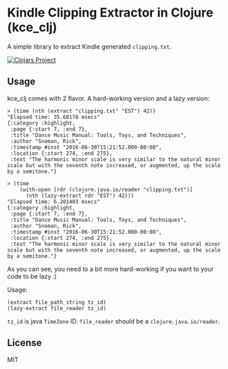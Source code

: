 # Kindle Clipping Extractor in Clojure (kce_clj)

A simple library to extract Kindle generated `clipping.txt`.

[![Clojars Project](https://img.shields.io/clojars/v/kce-clj.svg)](https://clojars.org/kce-clj)

## Usage

kce_clj comes with 2 flavor. A hard-working version and a lazy version:

```
> (time (nth (extract "clipping.txt" "EST") 42))
"Elapsed time: 35.68178 msecs"
{:category :highlight,
 :page {:start 7, :end 7},
 :title "Dance Music Manual: Tools, Toys, and Techniques",
 :author "Snoman, Rick",
 :timestamp #inst "2016-06-30T15:21:52.000-00:00",
 :location {:start 274, :end 275},
 :text "The harmonic minor scale is very similar to the natural minor scale but with the seventh note increased, or augmented, up the scale by a semitone."}

> (time
    (with-open [rdr (clojure.java.io/reader "clipping.txt")]
      (nth (lazy-extract rdr "EST") 42)))
"Elapsed time: 6.201403 msecs"
{:category :highlight,
 :page {:start 7, :end 7},
 :title "Dance Music Manual: Tools, Toys, and Techniques",
 :author "Snoman, Rick",
 :timestamp #inst "2016-06-30T15:21:52.000-00:00",
 :location {:start 274, :end 275},
 :text "The harmonic minor scale is very similar to the natural minor scale but with the seventh note increased, or augmented, up the scale by a semitone."}
```

As you can see, you need to a bit more hard-working if you want to your code to be lazy :)

Usage:

```
(extract file_path_string tz_id)
(lazy-extract file_reader tz_id)
```

`tz_id` is java `TimeZone` ID. `file_reader` should be a `clojure.java.io/reader`.



## License

MIT
